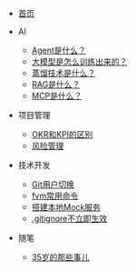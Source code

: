 * [首页](/)

* AI
  * [Agent是什么？](docs/articles/ai/1-Agent.md)
  * [大模型是怎么训练出来的？](docs/articles/ai/2-LargeModel.md)
  * [蒸馏技术是什么？](docs/articles/ai/3-蒸馏技术.md)
  * [RAG是什么？](docs/articles/ai/4-RAG.md)
  * [MCP是什么？](docs/articles/ai/5-MCP.md)

* 项目管理
  * [OKR和KPI的区别](docs/articles/life/2-OKR&KPI.md)
  * [风险管理](docs/articles/management/risk-management.md)

* 技术开发
  * [Git用户切换](docs/articles/tech/user-switch.md)
  * [fvm常用命令](docs/articles/tech/2-fvm常用命令.md)
  * [搭建本地Mock服务](docs/articles/tech/3-mockServer.md)
  * [.gitignore不立即生效](docs/articles/tech/4-gitignore.md)
* 随笔
  * [35岁的那些事儿](docs/articles/life/1-35.md)
  

